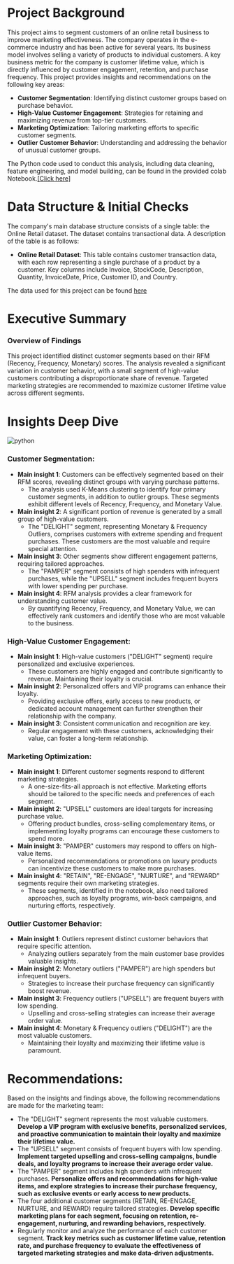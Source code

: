 # Project Background
This project aims to segment customers of an online retail business to improve marketing effectiveness. The company operates in the e-commerce industry and has been active for several years. Its business model involves selling a variety of products to individual customers. A key business metric for the company is customer lifetime value, which is directly influenced by customer engagement, retention, and purchase frequency. This project provides insights and recommendations on the following key areas:
- **Customer Segmentation**: Identifying distinct customer groups based on purchase behavior.
- **High-Value Customer Engagement**: Strategies for retaining and maximizing revenue from top-tier customers.
- **Marketing Optimization**: Tailoring marketing efforts to specific customer segments.
- **Outlier Customer Behavior**: Understanding and addressing the behavior of unusual customer groups.
  
The Python code used to conduct this analysis, including data cleaning, feature engineering, and model building, can be found in the provided colab Notebook.[[Click here]](https://colab.research.google.com/drive/1GH2sdwuMneIPxsxrY2ZYpln4OZfEh9Q7?usp=sharing)

# Data Structure & Initial Checks
The company's main database structure consists of a single table: the Online Retail dataset. The dataset contains transactional data. A description of the table is as follows:
  - **Online Retail Dataset**: This table contains customer transaction data, with each row representing a single purchase of a product by a customer. Key columns include Invoice, StockCode, Description, Quantity, InvoiceDate, Price, Customer ID, and Country.
    
The data used for this project can be found [here](https://archive.ics.uci.edu/dataset/502/online+retail+ii)
# Executive Summary
### Overview of Findings
This project identified distinct customer segments based on their RFM (Recency, Frequency, Monetary) scores. The analysis revealed a significant variation in customer behavior, with a small segment of high-value customers contributing a disproportionate share of revenue. Targeted marketing strategies are recommended to maximize customer lifetime value across different segments.


# Insights Deep Dive

![python](https://github.com/user-attachments/assets/6ee42fd8-8b5d-4029-a7b3-511e0ae186eb)

### Customer Segmentation:
- **Main insight 1**: Customers can be effectively segmented based on their RFM scores, revealing distinct groups with varying purchase patterns.
     - The analysis used K-Means clustering to identify four primary customer segments, in addition to outlier groups. These segments exhibit different levels of Recency, Frequency, and Monetary Value.
- **Main insight 2**: A significant portion of revenue is generated by a small group of high-value customers.
     - The "DELIGHT" segment, representing Monetary & Frequency Outliers, comprises customers with extreme spending and frequent purchases. These customers are the most valuable and require special attention.      
- **Main insight 3**: Other segments show different engagement patterns, requiring tailored approaches.
     - The "PAMPER" segment consists of high spenders with infrequent purchases, while the "UPSELL" segment includes frequent buyers with lower spending per purchase.
- **Main insight 4**: RFM analysis provides a clear framework for understanding customer value.
     - By quantifying Recency, Frequency, and Monetary Value, we can effectively rank customers and identify those who are most valuable to the business.

### High-Value Customer Engagement:
- **Main insight 1**: High-value customers ("DELIGHT" segment) require personalized and exclusive experiences.  
   - These customers are highly engaged and contribute significantly to revenue. Maintaining their loyalty is crucial.
- **Main insight 2**: Personalized offers and VIP programs can enhance their loyalty.
   - Providing exclusive offers, early access to new products, or dedicated account management can further strengthen their relationship with the company.
- **Main insight 3**: Consistent communication and recognition are key.
   - Regular engagement with these customers, acknowledging their value, can foster a long-term relationship.


### Marketing Optimization:
- **Main insight 1**: Different customer segments respond to different marketing strategies.
   - A one-size-fits-all approach is not effective. Marketing efforts should be tailored to the specific needs and preferences of each segment.
- **Main insight 2**: "UPSELL" customers are ideal targets for increasing purchase value.
   - Offering product bundles, cross-selling complementary items, or implementing loyalty programs can encourage these customers to spend more.
- **Main insight 3**: "PAMPER" customers may respond to offers on high-value items.
   - Personalized recommendations or promotions on luxury products can incentivize these customers to make more purchases.
- **Main insight 4**: "RETAIN", "RE-ENGAGE", "NURTURE", and "REWARD" segments require their own marketing strategies.
   - These segments, identified in the notebook, also need tailored approaches, such as loyalty programs, win-back campaigns, and nurturing efforts, respectively.
 

### Outlier Customer Behavior:
- **Main insight 1**: Outliers represent distinct customer behaviors that require specific attention.
   - Analyzing outliers separately from the main customer base provides valuable insights.
- **Main insight 2**: Monetary outliers ("PAMPER") are high spenders but infrequent buyers.
   - Strategies to increase their purchase frequency can significantly boost revenue.
- **Main insight 3**: Frequency outliers ("UPSELL") are frequent buyers with low spending.
   - Upselling and cross-selling strategies can increase their average order value.
- **Main insight 4**: Monetary & Frequency outliers ("DELIGHT") are the most valuable customers.
   -  Maintaining their loyalty and maximizing their lifetime value is paramount.
 
# Recommendations:
Based on the insights and findings above, the following recommendations are made for the marketing team:

- The "DELIGHT" segment represents the most valuable customers. **Develop a VIP program with exclusive benefits, personalized services, and proactive communication to maintain their loyalty and maximize their lifetime value.**
- The "UPSELL" segment consists of frequent buyers with low spending. **Implement targeted upselling and cross-selling campaigns, bundle deals, and loyalty programs to increase their average order value.**
- The "PAMPER" segment includes high spenders with infrequent purchases. **Personalize offers and recommendations for high-value items, and explore strategies to increase their purchase frequency, such as exclusive events or early access to new products.**
- The four additional customer segments (RETAIN, RE-ENGAGE, NURTURE, and REWARD) require tailored strategies. **Develop specific marketing plans for each segment, focusing on retention, re-engagement, nurturing, and rewarding behaviors, respectively.**
- Regularly monitor and analyze the performance of each customer segment. **Track key metrics such as customer lifetime value, retention rate, and purchase frequency to evaluate the effectiveness of targeted marketing strategies and make data-driven adjustments.**




